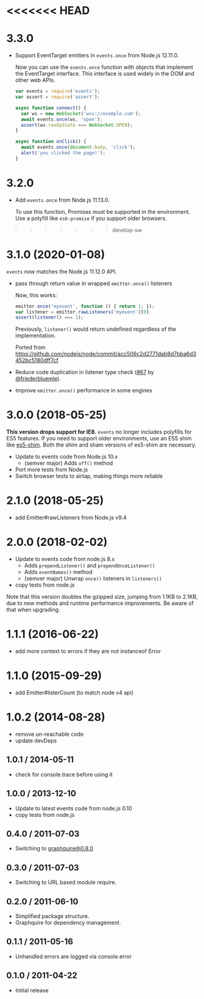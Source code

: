 <<<<<<< HEAD
=======
# 3.3.0

 - Support EventTarget emitters in `events.once` from Node.js 12.11.0.

   Now you can use the `events.once` function with objects that implement the EventTarget interface. This interface is used widely in
   the DOM and other web APIs.

   ```js
   var events = require('events');
   var assert = require('assert');

   async function connect() {
     var ws = new WebSocket('wss://example.com');
     await events.once(ws, 'open');
     assert(ws.readyState === WebSocket.OPEN);
   }

   async function onClick() {
     await events.once(document.body, 'click');
     alert('you clicked the page!');
   }
   ```

# 3.2.0

 - Add `events.once` from Node.js 11.13.0.

   To use this function, Promises must be supported in the environment. Use a polyfill like `es6-promise` if you support older browsers.

>>>>>>> develop-sw
# 3.1.0 (2020-01-08)

`events` now matches the Node.js 11.12.0 API.

  - pass through return value in wrapped `emitter.once()` listeners

    Now, this works:
    ```js
    emitter.once('myevent', function () { return 1; });
    var listener = emitter.rawListeners('myevent')[0]
    assert(listener() === 1);
    ```
    Previously, `listener()` would return undefined regardless of the implementation.

    Ported from https://github.com/nodejs/node/commit/acc506c2d2771dab8d7bba6d3452bc5180dff7cf

  - Reduce code duplication in listener type check ([#67](https://github.com/Gozala/events/pull/67) by [@friederbluemle](https://github.com/friederbluemle)).
  - Improve `emitter.once()` performance in some engines

# 3.0.0 (2018-05-25)

**This version drops support for IE8.** `events` no longer includes polyfills
for ES5 features. If you need to support older environments, use an ES5 shim
like [es5-shim](https://npmjs.com/package/es5-shim). Both the shim and sham
versions of es5-shim are necessary.

  - Update to events code from Node.js 10.x
    - (semver major) Adds `off()` method
  - Port more tests from Node.js
  - Switch browser tests to airtap, making things more reliable

# 2.1.0 (2018-05-25)

  - add Emitter#rawListeners from Node.js v9.4

# 2.0.0 (2018-02-02)

  - Update to events code from node.js 8.x
    - Adds `prependListener()` and `prependOnceListener()`
    - Adds `eventNames()` method
    - (semver major) Unwrap `once()` listeners in `listeners()`
  - copy tests from node.js

Note that this version doubles the gzipped size, jumping from 1.1KB to 2.1KB,
due to new methods and runtime performance improvements. Be aware of that when
upgrading.

# 1.1.1 (2016-06-22)

  - add more context to errors if they are not instanceof Error

# 1.1.0 (2015-09-29)

  - add Emitter#listerCount (to match node v4 api)

# 1.0.2 (2014-08-28)

  - remove un-reachable code
  - update devDeps

## 1.0.1 / 2014-05-11

  - check for console.trace before using it

## 1.0.0 / 2013-12-10

  - Update to latest events code from node.js 0.10
  - copy tests from node.js

## 0.4.0 / 2011-07-03 ##

  - Switching to graphquire@0.8.0

## 0.3.0 / 2011-07-03 ##

  - Switching to URL based module require.

## 0.2.0 / 2011-06-10 ##

  - Simplified package structure.
  - Graphquire for dependency management.

## 0.1.1 / 2011-05-16 ##

  - Unhandled errors are logged via console.error

## 0.1.0 / 2011-04-22 ##

  - Initial release
